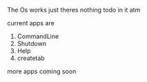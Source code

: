 The Os works just theres nothing todo in it atm

current apps are 
1) CommandLine
2) Shutdown
3) Help
4) createtab

more apps coming soon
